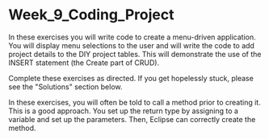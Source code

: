 # Week_9_Coding_Project

In these exercises you will write code to create a menu-driven application. You will display menu selections to the user and will write the code to add project details to the DIY project tables. This will demonstrate the use of the INSERT statement (the Create part of CRUD).

Complete these exercises as directed. If you get hopelessly stuck, please see the "Solutions" section below.

In these exercises, you will often be told to call a method prior to creating it. This is a good approach. You set up the return type by assigning to a variable and set up the parameters. Then, Eclipse can correctly create the method.
